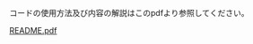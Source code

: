 コードの使用方法及び内容の解説はこのpdfより参照してください。

[README.pdf](https://github.com/user-attachments/files/19212994/_.pdf)
